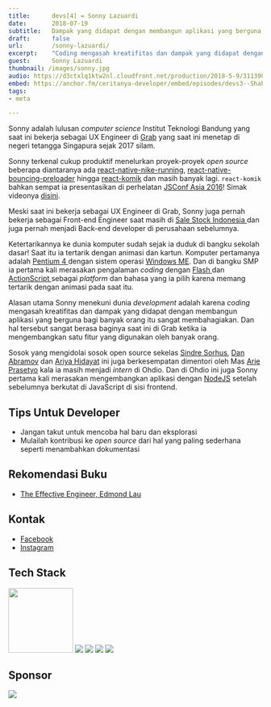 ```yaml
---
title:      devs[4] = Sonny Lazuardi
date:       2018-07-19
subtitle:   Dampak yang didapat dengan membangun aplikasi yang berguna bagi banyak orang
draft:      false
url:        /sonny-lazuardi/
excerpt:    "Coding mengasah kreatifitas dan dampak yang didapat dengan membangun aplikasi yang berguna bagi banyak orang itu sangat membahagiakan."
guest:      Sonny Lazuardi
thumbnail: /images/sonny.jpg
audio: https://d3ctxlq1ktw2nl.cloudfront.net/production/2018-5-9/3113905-44100-2-dc7cbdb1be6d.mp3
embed: https://anchor.fm/ceritanya-developer/embed/episodes/devs3--Shabrina-Virta-Inmas-e1b7rn
tags:
- meta

---
```


Sonny adalah lulusan _computer science_ Institut Teknologi Bandung yang saat ini bekerja sebagai UX Engineer di [Grab](https://www.grab.com/sg/) yang saat ini menetap di negeri tetangga Singapura sejak 2017 silam.

Sonny terkenal cukup produktif menelurkan proyek-proyek _open source_ beberapa diantaranya ada [react-native-nike-running](https://github.com/sonnylazuardi/react-native-nike-running), [react-native-bouncing-preloader](https://github.com/sonnylazuardi/react-native-bouncing-preloader) hingga [react-komik](https://github.com/sonnylazuardi/react-komik) dan masih banyak lagi. `react-komik` bahkan sempat ia presentasikan di perhelatan [JSConf Asia 2016](https://2016.jsconf.asia/)! Simak videonya [disini](https://www.youtube.com/watch?v=tokHz64qXs8).

Meski saat ini bekerja sebagai UX Engineer di Grab, Sonny juga pernah bekerja sebagai Front-end Engineer saat masih di [ Sale Stock Indonesia ](https://www.salestockindonesia.com/about/tentang-kami) dan juga pernah menjadi Back-end developer di perusahaan sebelumnya.

Ketertarikannya ke dunia komputer sudah sejak ia duduk di bangku sekolah dasar! Saat itu ia tertarik dengan animasi dan kartun. Komputer pertamanya adalah [ Pentium 4 ](https://en.wikipedia.org/wiki/Pentium_4) dengan sistem operasi [Windows ME](https://en.wikipedia.org/wiki/Windows_ME). Dan di bangku SMP ia pertama kali merasakan pengalaman _coding_ dengan [ Flash ](https://en.wikipedia.org/wiki/Adobe_Flash) dan [ ActionScript ](https://en.wikipedia.org/wiki/ActionScript) sebagai _platform_ dan bahasa yang ia pilih karena memang tertarik dengan animasi pada saat itu.

Alasan utama Sonny menekuni dunia _development_ adalah karena _coding_ mengasah kreatifitas dan dampak yang didapat dengan membangun aplikasi yang berguna bagi banyak orang itu sangat membahagiakan. Dan hal tersebut sangat berasa baginya saat ini di Grab ketika ia mengembangkan satu fitur yang digunakan oleh banyak orang.

Sosok yang mengidolai sosok open source sekelas [Sindre Sorhus](https://github.com/sindresorhus), [Dan Abramov](https://github.com/gaearon) dan [Ariya Hidayat](https://github.com/ariya) ini juga berkesempatan dimentori oleh Mas [Arie Prasetyo](https://www.linkedin.com/in/arisetyo/) kala ia masih menjadi _intern_ di Ohdio. Dan di Ohdio ini juga Sonny pertama kali merasakan mengembangkan aplikasi dengan [NodeJS](https://nodejs.org/en/) setelah sebelumnya berkutat di JavaScript di sisi frontend.

## Tips Untuk Developer

* Jangan takut untuk mencoba hal baru dan eksplorasi
* Mulailah kontribusi ke _open source_ dari hal yang paling sederhana seperti menambahkan dokumentasi

## Rekomendasi Buku

* [The Effective Engineer, Edmond Lau](https://www.effectiveengineer.com/book)

## Kontak

* [ Facebook ](https://www.facebook.com/sonny.lazuardi)
* [ Instagram ](https://instagram.com/sonnylazuardi)

## Tech Stack

<img style="width: 128px" src="https://upload.wikimedia.org/wikipedia/commons/thumb/9/99/Unofficial_JavaScript_logo_2.svg/1200px-Unofficial_JavaScript_logo_2.svg.png" />

<img style="max-width: 128px" src="http://www.jsweet.org/wp-content/uploads/2016/04/react-logo-300x289.png" />

<img style="max-width: 228px" src="https://www.tablexi.com/wp-content/uploads/2017/12/ReactNative.png" />

<img style="max-width: 228px" src="https://graphql.org/img/og_image.png" />

<img style="max-width: 238px" src="https://2.bp.blogspot.com/-cGy5Bf5Hufg/WZxAzhnYOHI/AAAAAAAAGGQ/MOqbywRl9AYqkd-8WImmBJR5RPsS5aQzQCLcBGAs/s1600/visual-studio-code-for-lubuntu.jpg" />


## Sponsor

<a style="background-image: none !important;" href="https://hacktiv8.com" target="_blank"><img src="https://hacktiv8.com/img/logo-hacktiv8_bordered--md5--f7ee5fc69819b5ef3849344c119f5e18.png" /></a>
